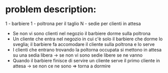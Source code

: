 # problem description:


1 - barbiere
1 - poltrona per il taglio
N - sedie per clienti in attesa
* Se non vi sono clienti nel negozio il barbiere dorme sulla poltrona
* Un cliente che entra nel negozio in cui c'è solo il barbiere che dorme lo sveglia; il barbiere fa accomodare il cliente sulla poltrona e lo serve
* I clienti che entrano trovando la poltorna occupata si mettono in attesa su una sedia libera -> se non vi sono sedie libere se ne vanno
* Quando il barbiere finisce di servire un cliente serve il primo cliente in attesa -> se non ce ne sono => torna a dormire
